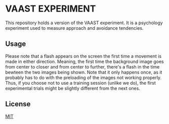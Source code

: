 # VAAST EXPERIMENT

This repository holds a version of the VAAST experiment. It is a psychology experiment used to measure approach and avoidance tendencies.

## Usage

Please note that a flash appears on the screen the first time a movement is made in either direction.
Meaning, the first time the background image goes from center to closer and from center to further, there's a flash in the time bewteen the two images being shown. 
Note that it only happens once, as it probably has to do with the preloading of the images not working properly. Thus, if you choose not to use a training session (unlike we do), the first experimental trials might be slightly different from the next ones.

## License

[MIT](https://choosealicense.com/licenses/mit/)